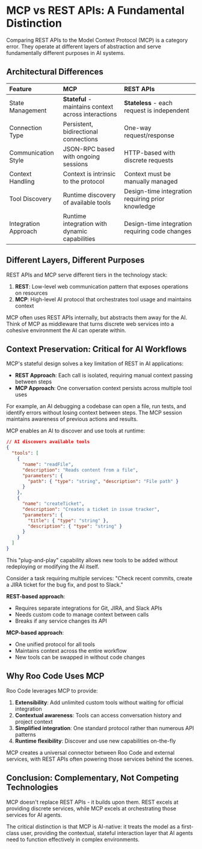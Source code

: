# MCP vs REST APIs: A Fundamental Distinction

Comparing REST APIs to the Model Context Protocol (MCP) is a category error. They operate at different layers of abstraction and serve fundamentally different purposes in AI systems.

## Architectural Differences

| Feature             | MCP                                         | REST APIs                                     |
| :------------------ | :------------------------------------------ | :-------------------------------------------- |
| State Management    | **Stateful** - maintains context across interactions | **Stateless** - each request is independent |
| Connection Type     | Persistent, bidirectional connections       | One-way request/response                      |
| Communication Style | JSON-RPC based with ongoing sessions        | HTTP-based with discrete requests             |
| Context Handling    | Context is intrinsic to the protocol        | Context must be manually managed              |
| Tool Discovery      | Runtime discovery of available tools        | Design-time integration requiring prior knowledge |
| Integration Approach| Runtime integration with dynamic capabilities | Design-time integration requiring code changes |

## Different Layers, Different Purposes

REST APIs and MCP serve different tiers in the technology stack:

1.  **REST**: Low-level web communication pattern that exposes operations on resources
2.  **MCP**: High-level AI protocol that orchestrates tool usage and maintains context

MCP often uses REST APIs internally, but abstracts them away for the AI. Think of MCP as middleware that turns discrete web services into a cohesive environment the AI can operate within.

## Context Preservation: Critical for AI Workflows

MCP's stateful design solves a key limitation of REST in AI applications:

*   **REST Approach**: Each call is isolated, requiring manual context passing between steps
*   **MCP Approach**: One conversation context persists across multiple tool uses

For example, an AI debugging a codebase can open a file, run tests, and identify errors without losing context between steps. The MCP session maintains awareness of previous actions and results.

MCP enables an AI to discover and use tools at runtime:

```json
// AI discovers available tools
{
  "tools": [
    {
      "name": "readFile",
      "description": "Reads content from a file",
      "parameters": {
        "path": { "type": "string", "description": "File path" }
      }
    },
    {
      "name": "createTicket",
      "description": "Creates a ticket in issue tracker",
      "parameters": {
        "title": { "type": "string" },
        "description": { "type": "string" }
      }
    }
  ]
}
```

This "plug-and-play" capability allows new tools to be added without redeploying or modifying the AI itself.

Consider a task requiring multiple services: "Check recent commits, create a JIRA ticket for the bug fix, and post to Slack."

**REST-based approach**:

*   Requires separate integrations for Git, JIRA, and Slack APIs
*   Needs custom code to manage context between calls
*   Breaks if any service changes its API

**MCP-based approach**:

*   One unified protocol for all tools
*   Maintains context across the entire workflow
*   New tools can be swapped in without code changes

## Why Roo Code Uses MCP

Roo Code leverages MCP to provide:

1.  **Extensibility**: Add unlimited custom tools without waiting for official integration
2.  **Contextual awareness**: Tools can access conversation history and project context
3.  **Simplified integration**: One standard protocol rather than numerous API patterns
4.  **Runtime flexibility**: Discover and use new capabilities on-the-fly

MCP creates a universal connector between Roo Code and external services, with REST APIs often powering those services behind the scenes.

## Conclusion: Complementary, Not Competing Technologies

MCP doesn't replace REST APIs - it builds upon them. REST excels at providing discrete services, while MCP excels at orchestrating those services for AI agents.

The critical distinction is that MCP is AI-native: it treats the model as a first-class user, providing the contextual, stateful interaction layer that AI agents need to function effectively in complex environments.